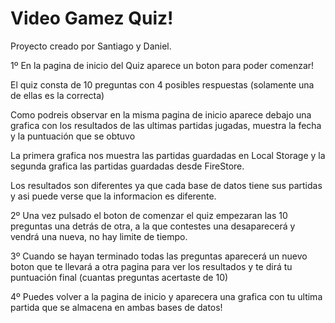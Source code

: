 # Video Gamez Quiz!
Proyecto creado por Santiago y Daniel.

1º En la pagina de inicio del Quiz aparece un boton para poder comenzar!

El quiz consta de 10 preguntas con 4 posibles respuestas (solamente una de ellas es la correcta)

Como podreis observar en la misma pagina de inicio aparece debajo una grafica con los resultados de las ultimas partidas jugadas, muestra la fecha y la puntuación que se obtuvo

La primera grafica nos muestra las partidas guardadas en Local Storage y la segunda grafica las partidas guardadas desde FireStore.

Los resultados son diferentes ya que cada base de datos tiene sus partidas y asi puede verse que la informacion es diferente.

2º Una vez pulsado el boton de comenzar el quiz empezaran las 10 preguntas una detrás de otra, a la que contestes una desaparecerá y vendrá una nueva, no hay limite de tiempo.

3º Cuando se hayan terminado todas las preguntas aparecerá un nuevo boton que te llevará a otra pagina para ver los resultados y te dirá tu puntuación final (cuantas preguntas acertaste de 10)

4º Puedes volver a la pagina de inicio y aparecera  una grafica con tu ultima partida que se almacena en ambas bases de datos!
